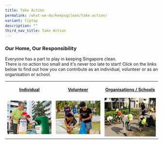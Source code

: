 ```yaml
---
title: Take Action
permalink: /what-we-do/keepsgclean/take-action/
variant: tiptap
description: ""
third_nav_title: Take Action
---
```

<h3>Our Home, Our Responsibility</h3>
<p>Everyone has a part to play in keeping Singapore clean.
<br>There is no action too small and it's never too late to start! Click on
the links below to find out how you can contribute as an individual, volunteer
or as an organisation or school.</p>
<table style="minWidth: 75px">
<colgroup>
<col>
<col>
<col>
</colgroup>
<tbody>
<tr>
<th rowspan="1" colspan="1">
<p><strong><a href="/what-we-do/keepsgclean/take-action/individual" rel="noopener noreferrer nofollow" target="_blank">Individual</a></strong>
</p>
</th>
<th rowspan="1" colspan="1">
<p><strong><a href="/how-can-we-act/volunteer/home" rel="noopener noreferrer nofollow" target="_blank">Volunteer</a></strong>
</p>
</th>
<th rowspan="1" colspan="1">
<p><strong><a href="/what-we-do/keepsgclean/take-action/organisations-schools" rel="noopener noreferrer nofollow" target="_blank">Organisations / Schools</a></strong>
</p>
</th>
</tr>
<tr>
<td rowspan="1" colspan="1">
<div class="isomer-image-wrapper">
<img style="width: 100%" height="auto" width="100%" alt="KSC_takeaction_individual" src="/images/Environment and Us/Take Action/nea_anti_litter_profile_mr_sahul_20180304_q4p4948.jpg">
</div>
</td>
<td rowspan="1" colspan="1">
<div class="isomer-image-wrapper">
<img style="width: 100%" height="auto" width="100%" alt="KSC_volunteer" src="/images/Environment and Us/Take Action/ksc_volunteer.png">
</div>
</td>
<td rowspan="1" colspan="1">
<div class="isomer-image-wrapper">
<img style="width: 100%" height="auto" width="100%" alt="Greenridge Primary School" src="/images/Environment and Us/Take Action/greenridge_primary_school.jpg">
</div>
</td>
</tr>
</tbody>
</table>
<p></p>